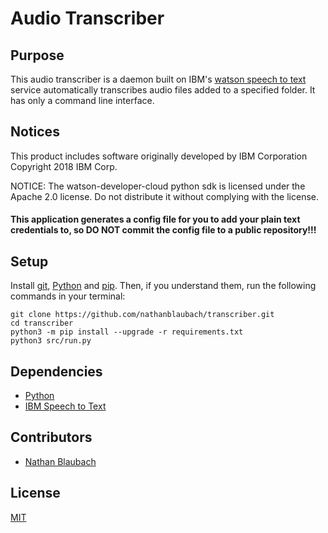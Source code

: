 # Audio Transcriber

## Purpose

This audio transcriber is a daemon built on IBM's [watson speech to text](https://www.ibm.com/watson/services/speech-to-text/) service automatically transcribes audio files added to a specified folder. It has only a command line interface.

## Notices

This product includes software originally developed by IBM Corporation
Copyright 2018 IBM Corp.

NOTICE: The watson-developer-cloud python sdk is licensed under the Apache 2.0 license.
Do not distribute it without complying with the license.

#### This application generates a config file for you to add your plain text credentials to, so **DO NOT** commit the config file to a public repository!!!

## Setup

Install [git](https://git-scm.com/downloads), [Python](https://www.python.org/downloads/) and [pip](https://pip.pypa.io/en/stable/installing/). Then, if you understand them, run the following commands in your terminal:
```
git clone https://github.com/nathanblaubach/transcriber.git
cd transcriber
python3 -m pip install --upgrade -r requirements.txt
python3 src/run.py
```

## Dependencies

* [Python](https://www.python.org/)
* [IBM Speech to Text](https://www.ibm.com/watson/services/speech-to-text/)

## Contributors

* [Nathan Blaubach](https://github.com/nathanblaubach)

## License

[MIT](https://github.com/nathanblaubach/transcriber/blob/master/LICENSE)
